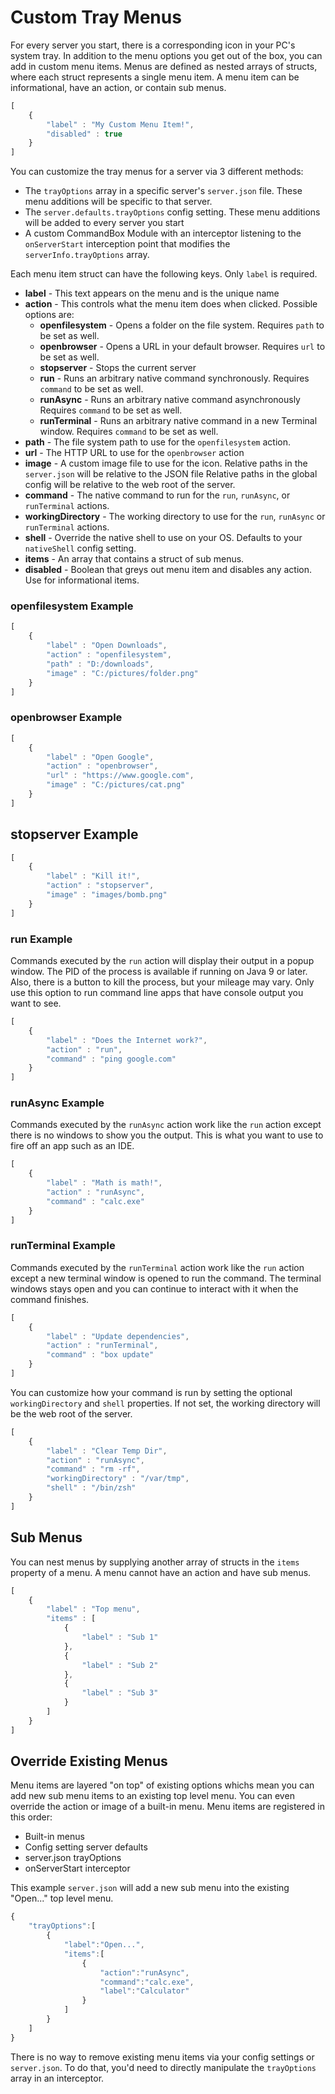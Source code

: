# Custom Tray Menus

For every server you start, there is a corresponding icon in your PC's system tray.  In addition to the menu options you get out of the box, you can add in custom menu items.  Menus are defined as nested arrays of structs, where each struct represents a single menu item.  A menu item can be informational, have an action, or contain sub menus.  &#x20;

```javascript
[
    {
        "label" : "My Custom Menu Item!",
        "disabled" : true
    }
]
```

You can customize the tray menus for a server via 3 different methods:

* The `trayOptions` array in a specific server's `server.json` file.  These menu additions will be specific to that server.
* The `server.defaults.trayOptions` config setting. These menu additions will be added to every server you start
* A custom CommandBox Module with an interceptor listening to the `onServerStart` interception point that modifies the `serverInfo.trayOptions` array.

Each menu item struct can have the following keys.  Only `label` is required.&#x20;

* **label** - This text appears on the menu and is the unique name
* **action** - This controls what the menu item does when clicked.  Possible options are:
  * **openfilesystem** - Opens a folder on the file system.  Requires `path` to be set as well.
  * **openbrowser** - Opens a URL in your default browser. Requires `url` to be set as well.
  * **stopserver** - Stops the current server
  * **run** - Runs an arbitrary native command synchronously. Requires `command` to be set as well.
  * **runAsync** - Runs an arbitrary native command asynchronously  Requires `command` to be set as well.&#x20;
  * **runTerminal** - Runs an arbitrary native command in a new Terminal window. Requires `command` to be set as well.&#x20;
* **path** - The file system path to use for the `openfilesystem` action.
* **url** - The HTTP URL to use for the `openbrowser` action
* **image** - A custom image file to use for the icon. Relative paths in the `server.json` will be relative to the JSON file  Relative paths in the global config will be relative to the web root of the server.
* **command** - The native command to run for the `run`, `runAsync`, or `runTerminal` actions.
* **workingDirectory** - The working directory to use for the `run`, `runAsync` or `runTerminal` actions.
* **shell** - Override the native shell to use on your OS.  Defaults to your `nativeShell` config setting.
* **items** - An array that contains a struct of sub menus.
* **disabled** - Boolean that greys out menu item and disables any action.  Use for informational items.

### openfilesystem Example

```javascript
[
    {
        "label" : "Open Downloads",
        "action" : "openfilesystem",
        "path" : "D:/downloads",
        "image" : "C:/pictures/folder.png"
    }
]
```

### openbrowser Example

```javascript
[
    {
        "label" : "Open Google",
        "action" : "openbrowser",
        "url" : "https://www.google.com",
        "image" : "C:/pictures/cat.png"
    }
]
```

## stopserver Example

```javascript
[
    {
        "label" : "Kill it!",
        "action" : "stopserver",
        "image" : "images/bomb.png"
    }
]
```

### run Example

Commands executed by the `run` action will display their output in a popup window.  The PID of the process is available if running on Java 9 or later.  Also, there is a button to kill the process, but your mileage may vary.  Only use this option to run command line apps that have console output you want to see. &#x20;

```javascript
[
    {
        "label" : "Does the Internet work?",
        "action" : "run",
        "command" : "ping google.com"
    }
]
```

### runAsync Example

Commands executed by the `runAsync` action work like the `run` action except there is no windows to show you the output.  This is what you want to use to fire off an app such as an IDE.

```javascript
[
    {
        "label" : "Math is math!",
        "action" : "runAsync",
        "command" : "calc.exe"
    }
]
```

### runTerminal  Example

Commands executed by the `runTerminal` action work like the `run` action except a new terminal window is opened to run the command.  The terminal windows stays open and you can continue to interact with it when the command finishes. &#x20;

```javascript
[
    {
        "label" : "Update dependencies",
        "action" : "runTerminal",
        "command" : "box update"
    }
]
```

You can customize how your command is run by setting the optional `workingDirectory` and `shell` properties.  If not set, the working directory will be the web root of the server.

```javascript
[
    {
        "label" : "Clear Temp Dir",
        "action" : "runAsync",
        "command" : "rm -rf",
        "workingDirectory" : "/var/tmp",
        "shell" : "/bin/zsh"
    }
]
```

## Sub Menus

You can nest menus by supplying another array of structs in the `items` property of a menu.  A menu cannot have an action and have sub menus.

```javascript
[
    {
        "label" : "Top menu",
        "items" : [
            {
                "label" : "Sub 1"
            },
            {
                "label" : "Sub 2"
            },
            {
                "label" : "Sub 3"
            }
        ]
    }
]
```

## Override Existing Menus

Menu items are layered "on top" of existing options whichs mean you can add new sub menu items to an existing top level menu.  You can even override the action or image of a built-in menu.  Menu items are registered in this order:

* Built-in menus
* Config setting server defaults
* server.json trayOptions
* onServerStart interceptor

This example `server.json` will add a new sub menu into the existing "Open..." top level menu.

```javascript
{
    "trayOptions":[
        {
            "label":"Open...",
            "items":[
                {
                    "action":"runAsync",
                    "command":"calc.exe",
                    "label":"Calculator"
                }
            ]
        }
    ]
}
```

There is no way to remove existing menu items via your config settings or `server.json`. To do that, you'd need to directly manipulate the `trayOptions` array in an interceptor.
